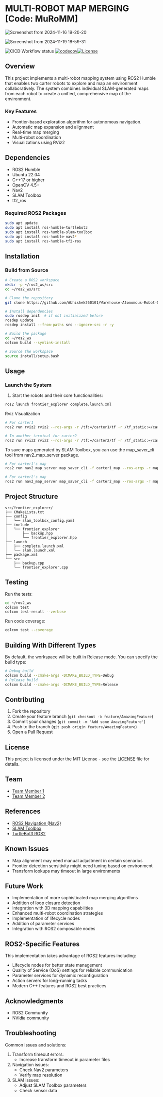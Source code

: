 # MULTI-ROBOT MAP MERGING      [Code: MuRoMM]


![Screenshot from 2024-11-16 19-20-20](https://github.com/user-attachments/assets/2dde64ba-3bc4-45b3-98a7-5ec59935a6ba)


![Screenshot from 2024-11-19 18-59-31](https://github.com/user-attachments/assets/bc097d65-2ae6-4a29-b4a4-ef06c7e8e7ca)

![CICD Workflow status](https://github.com/Abhishek260101/Warehouse-Autonomous-Robot-System/actions/workflows/run-unit-test-and-upload-codecov.yml/badge.svg) [![codecov](https://codecov.io/gh/Abhishek260101/Warehouse-Autonomous-Robot-System/graph/badge.svg?token=813CD16HJ6)](https://codecov.io/gh/Abhishek260101/Warehouse-Autonomous-Robot-System)[![License](https://img.shields.io/badge/license-MIT-blue.svg)](LICENSE)

## Overview
This project implements a multi-robot mapping system using ROS2 Humble that enables two carter robots to explore and map an environment collaboratively. The system combines individual SLAM-generated maps from each robot to create a unified, comprehensive map of the environment.

### Key Features
- Frontier-based exploration algorithm for autonomous navigation.
- Automatic map expansion and alignment
- Real-time map merging
- Multi-robot coordination
- Visualizations using RViz2

## Dependencies
- ROS2 Humble
- Ubuntu 22.04
- C++17 or higher
- OpenCV 4.5+
- Nav2
- SLAM Toolbox
- tf2_ros

### Required ROS2 Packages
```bash
sudo apt update
sudo apt install ros-humble-turtlebot3
sudo apt install ros-humble-slam-toolbox
sudo apt install ros-humble-nav2*
sudo apt install ros-humble-tf2-ros
```

## Installation

### Build from Source
```bash
# Create a ROS2 workspace
mkdir -p ~/ros2_ws/src
cd ~/ros2_ws/src

# Clone the repository
git clone https://github.com/Abhishek260101/Warehouse-Atonomous-Robot-System.git

# Install dependencies
sudo rosdep init  # if not initialized before
rosdep update
rosdep install --from-paths src --ignore-src -r -y

# Build the package
cd ~/ros2_ws
colcon build --symlink-install

# Source the workspace
source install/setup.bash
```

## Usage

### Launch the System
1. Start the robots and their core functionalities:
```bash
ros2 launch frontier_explorer complete.launch.xml
```

Rviz Visualization
```bash
# For carter1
ros2 run rviz2 rviz2 --ros-args -r /tf:=/carter1/tf -r /tf_static:=/carter1/tf_static

# In another terminal for carter2
ros2 run rviz2 rviz2 --ros-args -r /tf:=/carter2/tf -r /tf_static:=/carter2/tf_static
```

To save maps generated by SLAM Toolbox, you can use the map_saver_cli tool from nav2_map_server package.
```bash
# For carter1's map
ros2 run nav2_map_server map_saver_cli -f carter1_map --ros-args -r map:=/carter1/map

# For carter2's map
ros2 run nav2_map_server map_saver_cli -f carter2_map --ros-args -r map:=/carter2/map
```

## Project Structure
```
src/frontier_explorer/
├── CMakeLists.txt
├── config
│   └── slam_toolbox_config.yaml
├── include
│   └── frontier_explorer
│       ├── backup.hpp
│       └── frontier_explorer.hpp
├── launch
│   ├── complete.launch.xml
│   └── slam.launch.xml
├── package.xml
└── src
    ├── backup.cpp
    └── frontier_explorer.cpp

```

## Testing
Run the tests:
```bash
cd ~/ros2_ws
colcon test
colcon test-result --verbose
```

Run code coverage:
```bash
colcon test --coverage
```

## Building With Different Types
By default, the workspace will be built in Release mode. You can specify the build type:
```bash
# Debug build
colcon build --cmake-args -DCMAKE_BUILD_TYPE=Debug
# Release build
colcon build --cmake-args -DCMAKE_BUILD_TYPE=Release
```

## Contributing
1. Fork the repository
2. Create your feature branch (`git checkout -b feature/AmazingFeature`)
3. Commit your changes (`git commit -m 'Add some AmazingFeature'`)
4. Push to the branch (`git push origin feature/AmazingFeature`)
5. Open a Pull Request

## License
This project is licensed under the MIT License - see the [LICENSE](LICENSE) file for details.

## Team
- [Team Member 1](https://github.com/username1)
- [Team Member 2](https://github.com/username2)

## References
- [ROS2 Navigation (Nav2)](https://navigation.ros.org/)
- [SLAM Toolbox](https://github.com/SteveMacenski/slam_toolbox)
- [TurtleBot3 ROS2](https://github.com/ROBOTIS-GIT/turtlebot3/tree/ros2)

## Known Issues
- Map alignment may need manual adjustment in certain scenarios
- Frontier detection sensitivity might need tuning based on environment
- Transform lookups may timeout in large environments

## Future Work
- Implementation of more sophisticated map merging algorithms
- Addition of loop closure detection
- Integration with 3D mapping capabilities
- Enhanced multi-robot coordination strategies
- Implementation of lifecycle nodes
- Addition of parameter services
- Integration with ROS2 composable nodes

## ROS2-Specific Features
This implementation takes advantage of ROS2 features including:
- Lifecycle nodes for better state management
- Quality of Service (QoS) settings for reliable communication
- Parameter services for dynamic reconfiguration
- Action servers for long-running tasks
- Modern C++ features and ROS2 best practices


## Acknowledgments
- ROS2 Community
- NVidia community

## Troubleshooting
Common issues and solutions:
1. Transform timeout errors:
   - Increase transform timeout in parameter files
2. Navigation issues:
   - Check Nav2 parameters
   - Verify map resolution
3. SLAM issues:
   - Adjust SLAM Toolbox parameters
   - Check sensor data
